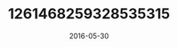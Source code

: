 ---
title: "1261468259328535315"
cover: "2016-05-30 18.59.16 1261468259328535315_46248401"
photo: "2016-05-30 18.59.16 1261468259328535315_46248401"
date: "2016-05-30"
type: "photo"
---